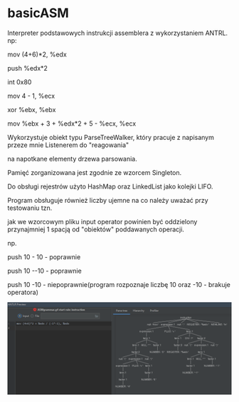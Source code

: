 # basicASM
Interpreter podstawowych instrukcji assemblera z wykorzystaniem ANTRL.
np:


mov (4+6)*2, %edx

push %edx*2

int 0x80

mov 4 - 1, %ecx

xor %ebx, %ebx

mov %ebx + 3 + %edx*2 + 5 - %ecx, %ecx

Wykorzystuje obiekt typu ParseTreeWalker, który pracuje z napisanym przeze mnie Listenerem do "reagowania"

na napotkane elementy drzewa parsowania.

Pamięć zorganizowana jest zgodnie ze wzorcem Singleton.

Do obsługi rejestrów użyto HashMap oraz LinkedList jako kolejki LIFO.

Program obsługuje również liczby ujemne na co należy uważać przy testowaniu tzn.

jak we wzorcowym pliku input operator powinien  być oddzielony przynajmniej 1 spacją od "obiektów" poddawanych operacji.

np.

push 10 - 10 - poprawnie

push 10 --10 - poprawnie

push 10 -10 - niepoprawnie(program rozpoznaje liczbę 10 oraz -10 - brakuje operatora)

![](antlr_view.png)
